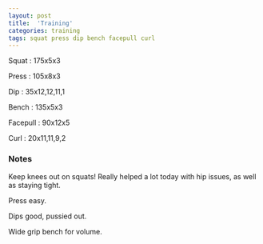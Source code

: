 ```yaml
---
layout: post
title:  'Training'
categories: training
tags: squat press dip bench facepull curl 
---
```


Squat   :   175x5x3

Press   :   105x8x3

Dip     :   35x12,12,11,1

Bench   :   135x5x3

Facepull    :   90x12x5

Curl    :   20x11,11,9,2

### Notes

Keep knees out on squats! Really helped a lot today with hip issues, as well as staying
tight.

Press easy.

Dips good, pussied out.

Wide grip bench for volume.
